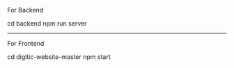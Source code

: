 For Backend

cd backend
npm run server

------------------

For Frontend

cd digitic-website-master
npm start


